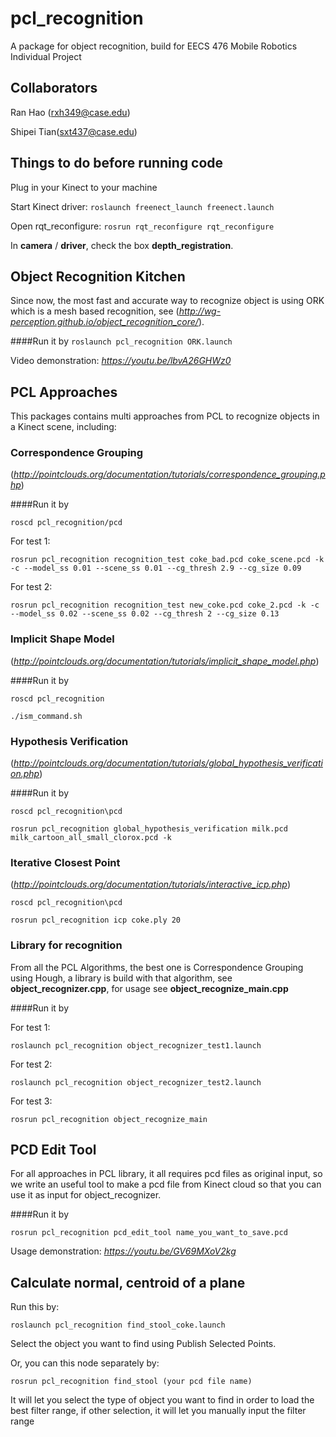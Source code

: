 # pcl_recognition

A package for object recognition, build for EECS 476 Mobile Robotics Individual Project

## Collaborators 

Ran Hao (rxh349@case.edu)

Shipei Tian(sxt437@case.edu)

## Things to do before running code

Plug in your Kinect to your machine

Start Kinect driver: `roslaunch freenect_launch freenect.launch`

Open rqt_reconfigure: `rosrun rqt_reconfigure rqt_reconfigure`

In **camera** / **driver**, check the box **depth_registration**.

## Object Recognition Kitchen

Since now, the most fast and accurate way to recognize object is using ORK which is a mesh based recognition, see (*http://wg-perception.github.io/object_recognition_core/*).

####Run it by
`roslaunch pcl_recognition ORK.launch`

Video demonstration: *https://youtu.be/lbvA26GHWz0*

## PCL Approaches

This packages contains multi approaches from PCL to recognize objects in a Kinect scene, including:

### Correspondence Grouping 
(*http://pointclouds.org/documentation/tutorials/correspondence_grouping.php*)

####Run it by 

`roscd pcl_recognition/pcd`

For test 1:

`rosrun pcl_recognition recognition_test coke_bad.pcd coke_scene.pcd -k -c --model_ss 0.01 --scene_ss 0.01 --cg_thresh 2.9 --cg_size 0.09 `

For test 2:

` rosrun pcl_recognition recognition_test new_coke.pcd coke_2.pcd -k -c --model_ss 0.02 --scene_ss 0.02 --cg_thresh 2 --cg_size 0.13 `

### Implicit Shape Model 
(*http://pointclouds.org/documentation/tutorials/implicit_shape_model.php*)

####Run it by

`roscd pcl_recognition`

`./ism_command.sh`

### Hypothesis Verification 
(*http://pointclouds.org/documentation/tutorials/global_hypothesis_verification.php*)

####Run it by

`roscd pcl_recognition\pcd`

`rosrun pcl_recognition global_hypothesis_verification milk.pcd milk_cartoon_all_small_clorox.pcd -k`

### Iterative Closest Point 
(*http://pointclouds.org/documentation/tutorials/interactive_icp.php*)

`roscd pcl_recognition\pcd`

`rosrun pcl_recognition icp coke.ply 20`

### Library for recognition
From all the PCL Algorithms, the best one is Correspondence Grouping using Hough, a library is build with that algorithm, see **object_recognizer.cpp**, for usage see **object_recognize_main.cpp**

####Run it by

For test 1:

`roslaunch pcl_recognition object_recognizer_test1.launch`

For test 2:

`roslaunch pcl_recognition object_recognizer_test2.launch`

For test 3:

`rosrun pcl_recognition object_recognize_main`


## PCD Edit Tool

For all approaches in PCL library, it all requires pcd files as original input, so we write an useful tool to make a pcd file from Kinect cloud so that you can use it as input for object_recognizer.

####Run it by

`rosrun pcl_recognition pcd_edit_tool name_you_want_to_save.pcd`

Usage demonstration: *https://youtu.be/GV69MXoV2kg*

## Calculate normal, centroid of a plane

Run this by:

`roslaunch pcl_recognition find_stool_coke.launch`

Select the object you want to find using Publish Selected Points.

Or, you can this node separately by:

`rosrun pcl_recognition find_stool (your pcd file name)`

It will let you select the type of object you want to find in order to load the best filter range, if other selection, it will let you manually input the filter range



    